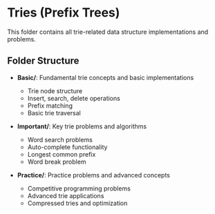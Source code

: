 # Tries (Prefix Trees)

This folder contains all trie-related data structure implementations and problems.

## Folder Structure

- **Basic/**: Fundamental trie concepts and basic implementations
  - Trie node structure
  - Insert, search, delete operations
  - Prefix matching
  - Basic trie traversal

- **Important/**: Key trie problems and algorithms
  - Word search problems
  - Auto-complete functionality
  - Longest common prefix
  - Word break problem

- **Practice/**: Practice problems and advanced concepts
  - Competitive programming problems
  - Advanced trie applications
  - Compressed tries and optimization
